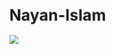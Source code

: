 # Nayan-Islam
![](https://cdn.dribbble.com/users/946283/screenshots/2871335/media/e849158053f882a118f9178d6be50533.png)

